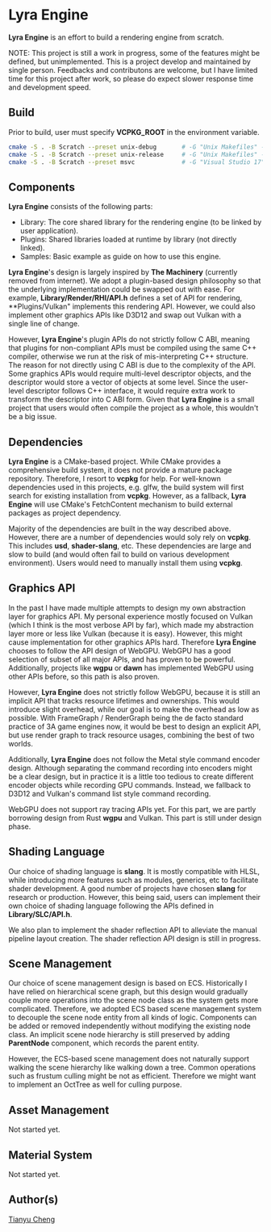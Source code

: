 # Lyra Engine

**Lyra Engine** is an effort to build a rendering engine from scratch.

NOTE: This project is still a work in progress, some of the features might be defined, but unimplemented.
This is a project develop and maintained by single person. Feedbacks and contributons are welcome, but I
have limited time for this project after work, so please do expect slower response time and development speed.

## Build

Prior to build, user must specify **VCPKG_ROOT** in the environment variable.

```bash
cmake -S . -B Scratch --preset unix-debug       # -G "Unix Makefiles" -DCMAKE_BUILD_TYPE=Debug
cmake -S . -B Scratch --preset unix-release     # -G "Unix Makefiles" -DCMAKE_BUILD_TYPE=Release
cmake -S . -B Scratch --preset msvc             # -G "Visual Studio 17"
```

## Components

**Lyra Engine** consists of the following parts:

* Library: The core shared library for the rendering engine (to be linked by user application).
* Plugins: Shared libraries loaded at runtime by library (not directly linked).
* Samples: Basic example as guide on how to use this engine.

**Lyra Engine**'s design is largely inspired by **The Machinery** (currently removed from internet).
We adopt a plugin-based design philosophy so that the underlying implementation could be swapped
out with ease. For example, **Library/Render/RHI/API.h** defines a set of API for rendering,
**Plugins/Vulkan" implements this rendering API. However, we could also implement other graphics
APIs like D3D12 and swap out Vulkan with a single line of change.

However, **Lyra Engine**'s plugin APIs do not strictly follow C ABI, meaning that plugins for
non-compliant APIs must be compiled using the same C++ compiler, otherwise we run at the risk
of mis-interpreting C++ structure. The reason for not directly using C ABI is due to the
complexity of the API. Some graphics APIs would require multi-level descriptor objects, and
the descriptor would store a vector of objects at some level. Since the user-level descriptor
follows C++ interface, it would require extra work to transform the descriptor into C ABI form.
Given that **Lyra Engine** is a small project that users would often compile the project as a whole,
this wouldn't be a big issue.

## Dependencies

**Lyra Engine** is a CMake-based project. While CMake provides a comprehensive build system,
it does not provide a mature package repository. Therefore, I resort to **vcpkg** for help.
For well-known dependencies used in this projects, e.g. glfw, the build system will first
search for existing installation from **vcpkg**. However, as a fallback, **Lyra Engine**
will use CMake's FetchContent mechanism to build external packages as project dependency.

Majority of the dependencies are built in the way described above. However, there are a
number of dependencies would soly rely on **vcpkg**. This includes **usd**, **shader-slang**,
etc. These dependencies are large and slow to build (and would often fail to build on various
development environment). Users would need to manually install them using **vcpkg**.

## Graphics API

In the past I have made multiple attempts to design my own abstraction layer for graphics API.
My personal experience mostly focused on Vulkan (which I think is the most verbose API by far),
which made my abstraction layer more or less like Vulkan (because it is easy). However, this
might cause implementation for other graphics APIs hard. Therefore **Lyra Engine** chooses to
follow the API design of WebGPU. WebGPU has a good selection of subset of all major APIs, and
has proven to be powerful. Additionally, projects like **wgpu** or **dawn** has implemented
WebGPU using other APIs before, so this path is also proven.

However, **Lyra Engine** does not strictly follow WebGPU, because it is still an implicit API
that tracks resource lifetimes and ownerships. This would introduce slight overhead, while our
goal is to make the overhead as low as possible. With FrameGraph / RenderGraph being the de facto
standard practice of 3A game engines now, it would be best to design an explicit API, but use
render graph to track resource usages, combining the best of two worlds.

Additionally, **Lyra Engine** does not follow the Metal style command encoder design. Although
separating the command recording into encoders might be a clear design, but in practice it is
a little too tedious to create different encoder objects while recording GPU commands. Instead,
we fallback to D3D12 and Vulkan's command list style command recording.

WebGPU does not support ray tracing APIs yet. For this part, we are partly borrowing design from
Rust **wgpu** and Vulkan. This part is still under design phase.

## Shading Language

Our choice of shading language is **slang**. It is mostly compatible with HLSL, while introducing
more features such as modules, generics, etc to facilitate shader development. A good number of
projects have chosen **slang** for research or production. However, this being said, users can
implement their own choice of shading language following the APIs defined in **Library/SLC/API.h**.

We also plan to implement the shader reflection API to alleviate the manual pipeline layout creation.
The shader reflection API design is still in progress.

## Scene Management

Our choice of scene management design is based on ECS. Historically I have relied on hierarchical
scene graph, but this design would gradually couple more operations into the scene node class as
the system gets more complicated. Therefore, we adopted ECS based scene management system to decouple
the scene node entity from all kinds of logic. Components can be added or removed independently
without modifying the existing node class. An implicit scene node hierarchy is still preserved
by adding **ParentNode** component, which records the parent entity.

However, the ECS-based scene management does not naturally support walking the scene hierarchy
like walking down a tree. Common operations such as frustum culling might be not as efficient.
Therefore we might want to implement an OctTree as well for culling purpose.

## Asset Management

Not started yet.

## Material System

Not started yet.

## Author(s)

[Tianyu Cheng](tianyu.cheng@utexas.edu)
